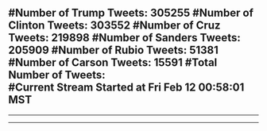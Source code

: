 #Number of Trump Tweets: 305255
#Number of Clinton Tweets: 303552
#Number of Cruz Tweets: 219898
#Number of Sanders Tweets: 205909
#Number of Rubio Tweets: 51381
#Number of Carson Tweets: 15591
#Total Number of Tweets:  
#Current Stream Started at Fri Feb 12 00:58:01 MST
---
---
---
